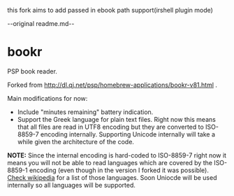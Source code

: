 this fork aims to add passed in ebook path support(irshell plugin mode)

--original readme.md--
# bookr
PSP book reader.

Forked from http://dl.qj.net/psp/homebrew-applications/bookr-v81.html .

Main modifications for now:
* Include "minutes remaining" battery indication.
* Support the Greek language for plain text files. Right now this means that all files are read in UTF8 encoding but they are converted to ISO-8859-7 encoding internally. Supporting Unicode internally will take a while given the architecture of the code.

__NOTE:__ Since the internal encoding is hard-coded to ISO-8859-7 right now it means you will not be able to read languages which are covered by the ISO-8859-1 encoding (even though in the version I forked it was possible). [Check wikipedia](https://en.wikipedia.org/wiki/ISO/IEC_8859-1#Coverage) for a list of those languages. Soon Uniocde will be used internally so all languages will be supported.
